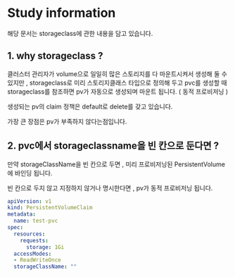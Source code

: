 # Study information
해당 문서는 storageclass에 관한 내용을 담고 있습니다.

## 1. why storageclass ?
클러스터 관리자가 volume으로 일일히 많은 스토리지를 다 마운트시켜서 생성해 둘 수 있지만 ,
storageclass로 미리 스토리지클래스 타입으로 정의해 두고
pvc를 생성할 때 storageclass를 참조하면 pv가 자동으로 생성되며 마운트 됩니다. ( 동적 프로비저닝 )

생성되는 pv의 claim 정책은 default로 delete를 갖고 있습니다.

가장 큰 장점은 pv가 부족하지 않다는점입니다.

## 2. pvc에서 storageclassname을 빈 칸으로 둔다면 ?
만약 storageClassName을 빈 칸으로 두면 , 미리 프로비저닝된 PersistentVolume에 바인딩 됩니다.

빈 칸으로 두지 않고 지정하지 않거나 명시한다면 , pv가 동적 프로비저닝 됩니다.
```yaml
apiVersion: v1
kind: PersistentVolumeClaim
metadata:
  name: test-pvc 
spec:
  resources:
    requests:
      storage: 1Gi
  accessModes:
  - ReadWriteOnce
  storageClassName: ""
```